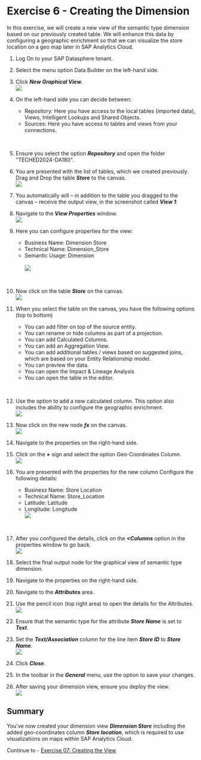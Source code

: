 # Exercise 6 - Creating the Dimension 

In this exercise, we will create a new view of the semantic type dimension based on our previously created table. We will enhance this data by configuring a geographic enrichment so that we can visualize the store location on a geo map later in SAP Analytics Cloud.

1. Log On to your SAP Datasphere tenant.
2. Select the menu option Data Builder on the left-hand side.

3. Click ***New Graphical View***.
<br>![](images/00_00_0071.png) 

4. On the left-hand side you can decide between:<br><ul><li>Repository: Here you have access to the local tables (imported data), Views, Intelligent Lookups and Shared Objects.</li><li>Sources: Here you have access to tables and views from your connections.
<br>

5. Ensure you select the option ***Repository*** and open the folder "TECHED2024-DA180".

6. You are presented with the list of tables, which we created previously. Drag and Drop the table ***Store*** to the canvas.
<br>![](images/00_00_0072.png) 

7. You automatically will – in addition to the table you dragged to the canvas – receive the output view, in the screenshot called ***View 1***:
8. Navigate to the ***View Properties*** window.
<br>![](images/00_00_0076.png) 

9. Here you can configure properties for the view:<br><ul><li> Business Name: Dimension Store</li><li> Technical Name: Dimension_Store</li><li> Semantic Usage: Dimension</li>
<br>![](images/00_00_0778.png)   
<br>
 
10. Now click on the table ***Store*** on the canvas.
<br>![](images/00_00_0075.png) 

11. When you select the table on the canvas, you have the following options (top to bottom)<br><ul><li> You can add filter on top of the source entity.</li><li> You can rename or hide columns as part of a projection.</li><li> You can add Calculated Columns.</li><li> You can add an Aggregation View.</li><li> You can add additional tables / views based on suggested joins, which are based on your Entity
Relationship model.</li><li>You can preview the data.</li><li>You can open the Impact & Lineage Analysis </li><li> You can open the table in the editor.
<br>

12. Use the option to add a new calculated column. This option also includes the ability to configure the geographic enrichment.
<br>![](images/00_00_0077.png) 
 
13. Now click on the new node ***fx*** on the canvas.
<br>![](images/00_00_0078.png) 

14. Navigate to the properties on the right-hand side.

15. Click on the ***+*** sign and select the option Geo-Coordinates Column.
<br>![](images/00_00_0079.png) 
 
16. You are presented with the properties for the new column Configure the following details:<br><ul><li> Business Name: Store Location</li><li> Technical Name: Store_Location</li><li> Latitude: Latitude</li><li> Longitude: Longitude
<br>![](images/00_00_0001.png) 
<br>

17. After you configured the details, click on the ***<Columns*** option in the properties window to go back.
<br>![](images/00_00_0773.png) 

18. Select the final output node for the graphical view of semantic type dimension.
19. Navigate to the properties on the right-hand side.

20. Navigate to the ***Attributes*** area. 
21. Use the pencil icon (top right area) to open the details for the Attributes.
<br>![](images/00_00_0774.png)

22. Ensure that the semantic type for the attribute ***Store Name*** is set to ***Text***.
23. Set the ***Text/Association*** column for the line item ***Store ID*** to ***Store Name***.
<br>![](images/00_00_0775.png) 

24. Click ***Close***.

 
25. In the toolbar in the ***General*** menu, use the option to save your changes.
26. After saving your dimension view, ensure you deploy the view.
<br>![](images/00_00_0776.png) 

## Summary

You've now created your dimension view ***Dimension Store*** including the added geo-coordinates column ***Store location***, which is required to use visualizations on maps within SAP Analytics Cloud.

Continue to - [Exercise 07: Creating the View ](../ex07/README.md)

